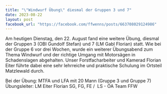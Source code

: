 ```yaml
---
title: "\"Windwurf Übung\" diesmal der Gruppen 3 und 7"
date: 2023-08-22
layout: post
facebook_url: "https://facebook.com/ffwenns/posts/663708029124986"
---
```


Am heutigen Dienstag, den 22. August fand eine weitere Übung, diesmal der Gruppen 3 (OBI Gundolf Stefan) und 7 (LM Gabl Florian) statt. Wie bei der Gruppe 6 vor drei Wochen, wurde ein weiterer Übungsabend zum Thema Windwurf und der richtige Umgang mit Motorsägen in Schadenslagen abgehalten. Unser Forstfacharbeiter und Kamerad Florian Eiter führte dabei eine sehr lehrreiche und praktische Schulung im Ortsteil Matzlewald durch.

Bei der Übung:
 MTFA und LFA mit 20 Mann (Gruppe 3 und Gruppe 7)
 Übungsleiter: LM Eiter Florian
 SG, FG, FE / ️ LS - ÖA Team FFW